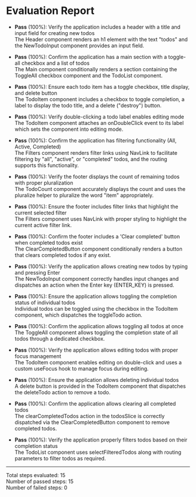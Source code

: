 # Evaluation Report

- **Pass** (100%): Verify the application includes a header with a title and input field for creating new todos  
  The Header component renders an h1 element with the text "todos" and the NewTodoInput component provides an input field.

- **Pass** (100%): Confirm the application has a main section with a toggle-all checkbox and a list of todos  
  The Main component conditionally renders a section containing the ToggleAll checkbox component and the TodoList component.

- **Pass** (100%): Ensure each todo item has a toggle checkbox, title display, and delete button  
  The TodoItem component includes a checkbox to toggle completion, a label to display the todo title, and a delete ("destroy") button.

- **Pass** (100%): Verify double-clicking a todo label enables editing mode  
  The TodoItem component attaches an onDoubleClick event to its label which sets the component into editing mode.

- **Pass** (100%): Confirm the application has filtering functionality (All, Active, Completed)  
  The Filters component renders filter links using NavLink to facilitate filtering by "all", "active", or "completed" todos, and the routing supports this functionality.

- **Pass** (100%): Verify the footer displays the count of remaining todos with proper pluralization  
  The TodoCount component accurately displays the count and uses the pluralize helper to pluralize the word "item" appropriately.

- **Pass** (100%): Ensure the footer includes filter links that highlight the current selected filter  
  The Filters component uses NavLink with proper styling to highlight the current active filter link.

- **Pass** (100%): Confirm the footer includes a 'Clear completed' button when completed todos exist  
  The ClearCompletedButton component conditionally renders a button that clears completed todos if any exist.

- **Pass** (100%): Verify the application allows creating new todos by typing and pressing Enter  
  The NewTodoInput component correctly handles input changes and dispatches an action when the Enter key (ENTER_KEY) is pressed.

- **Pass** (100%): Ensure the application allows toggling the completion status of individual todos  
  Individual todos can be toggled using the checkbox in the TodoItem component, which dispatches the toggleTodo action.

- **Pass** (100%): Confirm the application allows toggling all todos at once  
  The ToggleAll component allows toggling the completion state of all todos through a dedicated checkbox.

- **Pass** (100%): Verify the application allows editing todos with proper focus management  
  The TodoItem component enables editing on double-click and uses a custom useFocus hook to manage focus during editing.

- **Pass** (100%): Ensure the application allows deleting individual todos  
  A delete button is provided in the TodoItem component that dispatches the deleteTodo action to remove a todo.

- **Pass** (100%): Confirm the application allows clearing all completed todos  
  The clearCompletedTodos action in the todosSlice is correctly dispatched via the ClearCompletedButton component to remove completed todos.

- **Pass** (100%): Verify the application properly filters todos based on their completion status  
  The TodoList component uses selectFilteredTodos along with routing parameters to filter todos as required.

---

Total steps evaluated: 15  
Number of passed steps: 15  
Number of failed steps: 0